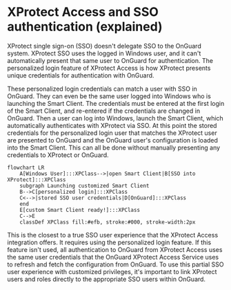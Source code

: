 # XProtect Access and SSO authentication (explained)

XProtect single sign-on (SSO) doesn't delegate SSO to the OnGuard system. XProtect SSO uses the logged in Windows user, and it can't automatically present that same user to OnGuard for authentication. The personalized login feature of XProtect Access is how XProtect presents unique credentials for authentication with OnGuard.


These personalized login credentials can match a user with SSO in OnGuard. They can even be the same user logged into Windows who is launching the Smart Client. The credentials must be entered at the first login of the Smart Client, and re-entered if the credentials are changed in OnGuard. Then a user can log into Windows, launch the Smart Client, which automatically authenticates with XProtect via SSO. At this point the stored credentials for the personalized login user that matches the XProtect user are presented to OnGuard and the OnGuard user's configuration is loaded into the Smart Client. This can all be done without manually presenting any credentials to XProtect or OnGuard.

```mermaid
flowchart LR
    A[Windows User]:::XPClass-->|open Smart Client|B[SSO into XProtect]:::XPClass
    subgraph Launching customized Smart Client
    B-->C[personalized login]:::XPClass
    C<-->|stored SSO user credentials|D[OnGuard]:::XPClass
    end
    E[custom Smart Client ready!]:::XPClass
    C-->E
    classDef XPClass fill:#efb, stroke:#000, stroke-width:2px
```

This is the closest to a true SSO user experience that the XProtect Access integration offers. It requires using the personalized login feature. If this feature isn't used, all authentication to OnGuard from XProtect Access uses the same user credentials that the OnGuard XProtect Access Service uses to refresh and fetch the configuration from OnGuard. To use this partial SSO user experience with customized privileges, it's important to link XProtect users and roles directly to the appropriate SSO users within OnGuard.